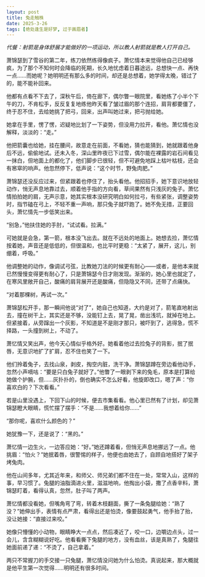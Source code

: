 ```yaml
---
layout: post
title: 兔走触株
date: 2025-3-26
tags: [绝处逢生是好梦, 过于画眉者]
---
```


*代餐：射箭是身体舒展才能做好的一项运动，所以教人射箭就是教人打开自己。*

萧锦瑟到了雪谷的第二年，练刀依然练得像疯子。萧忆情本来觉得他自己已经够疯，为了那个不知何时会降临的死期，长久地忧虑着日暮途远，总想快一点、再快一点……而她呢？她明明还有那么多的时间，却还是总想着，她学得太晚，错过了的，能不能补回来。

他都有点看不下去了，深秋午后，倚在廊下，偶尔瞥一眼院里，看她练了小半个下午的刀，不肯松手，反反复复地练他昨天看了皱过眉的那个连招，肩背都要僵了，终于忍不住，去给她挑了把弓，回来，出声叫她过来，把弓抛给她。

她拿在手里，愣了愣，迟疑地比划了一下姿势，但没用力拉开，看他。萧忆情也没解释，淡淡的：“走。”

他把箭囊也给她，挂在腰间，故意走在前面，不看她，猜也能猜到，她就跟着他身后不远，偷偷地试。还未入冬，深山里昨夜已下过雪，偶尔能在裸露的岩石间看见一抹白，但地面上的都化了，他们脚步已很轻，但不可避免地踩上枯叶枯枝，还会有窸窣的响声。他忽然停下，低声说：“这个时节，野兔肉肥。”

萧锦瑟还没反应过来，但紧跟着也停住了，抬头看他。他招招手，她下意识地放轻动作，悄无声息地靠过去，顺着他手指的方向看，草间果然有只浅灰的兔子。萧忆情拍拍她的肩，无声示意，她其实根本没研究明白如何拉弓，有些紧张，调整姿势时，指节磕在弓上，不轻不重一声响，那只兔子就吓跑了。她不免无措，正要回头，萧忆情先一步低笑出来。

“别急，”他扶住她的手肘，“试试看。拉满。”

可她就是会急，第一箭，根本没飞出去。就在不远处的地面上。她想去捡，萧忆情按着她，声音还是低低的，但很温和，也比平时更稳：“太紧了，展开，这儿，别绷着，呼吸。”

他调整她的动作，像调试弓弦，比教她刀法的时候更有耐心——或者，是他本来就已然慢慢变得更有耐心了，只是萧锦瑟今日才刚发现。渐渐的，她心里也就定了，在寒风里敞开自己，酸痛的肩背展开还是酸痛，但隐隐又不同，还带了点痛快。

“对着那棵树，再试一次。”

萧锦瑟松开手，那一瞬间他说“对了”，她自己也知道，大约是对了，箭笔直地射出去，撞在树干上，其实还是不够，没能钉上去，晃了晃，凿出浅坑，就掉在地上。但紧接着，从旁蹿出一个灰影，不知道是不是刚才那只，被吓到了，逃得急，慌不择路，一头撞到树上，不动了。

萧忆情又笑出声，他今天心情似乎格外好。她看着他过去捡兔子的背影，抿了抿唇，无意识地扩了扩肩，忍不住也笑了一下。

他们拎着兔子，去找山泉，剥皮，掏空内脏，洗干净。萧锦瑟蹲在旁边看他动手，忽然小声嘀咕：“要是只白兔子就好了。”他瞥了一眼剥下来的兔毛，原本是打算给她做个护腕，但……灰扑扑的，倒也确实不怎么好看，他旋即改口，嗯了声：“你喜欢白的？下次看看。”

若是山里没遇上，下回下山的时候，便去市集看看。他心里已然有了计划，却见萧锦瑟瞪大眼睛，慌忙摆了摆手：“不是……我想着给你……”

“那你呢，喜欢什么颜色的？”

她犹豫一下，还是说了：“黑的。”

萧忆情一边生火，一边答应她：“好。”她还蹲着看，但悄无声息地挪远了一点。他挑眉：“怕火？”她抿着唇，很警惕的样子，他便也由她去了，自顾自地搭好了架子烤兔肉。

他在山间多年，尤其近年来，和师父、师兄弟们都不住在一处，常常入山，这样的事，早习惯了。兔腿的油脂滴进火里，滋滋地响，他掏出小袋，撒了点香辛料，萧锦瑟盯着，看得认真，忽然，肚子叫了两声。

萧忆情都没看她，但嘴角弯了弯，转着木枝翻面，撕了一条兔腿给她：“熟了没？”她伸出手，表情有点严肃，看得出还是怕烫，像要鼓起勇气，他手抬了抬，没让她接：“直接过来咬。”

她像只懵懂的小动物，眼睛睁大一点点，然后凑近了，咬一口，边嚼边点头，过一会儿，含含糊糊说好吃。他看看撕下兔腿的地方，没有血丝，该是真熟了，兔腿往她面前递了递：“不烫了，自己拿着。”

两只不常握刀的手交接一只兔腿，萧忆情没问她为什么怕烫。真说起来，那大概就是他平生第一次觉得……明明还有很多时间。
